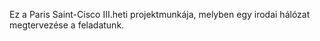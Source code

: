 Ez a Paris Saint-Cisco III.heti projektmunkája, melyben egy irodai hálózat megtervezése a feladatunk.
